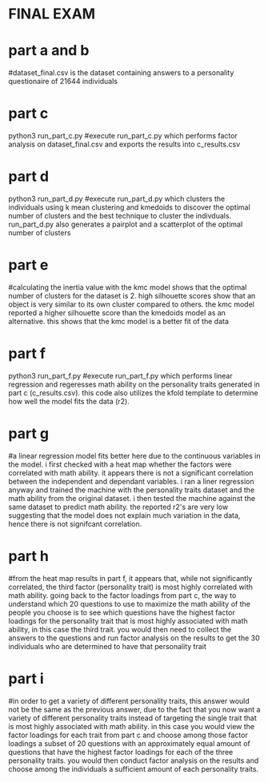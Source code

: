 
# FINAL EXAM 

# part a and b
#dataset_final.csv is the dataset containing answers to a personality questionaire of 21644 individuals 

# part c
python3 run_part_c.py
#execute run_part_c.py which performs factor analysis on dataset_final.csv and exports the results into c_results.csv

# part d
python3 run_part_d.py
#execute run_part_d.py which clusters the individuals using k mean clustering and kmedoids to discover the optimal number of clusters and the best technique to cluster the indivduals. run_part_d.py also generates a pairplot and a scatterplot of the optimal number of clusters

# part e
#calculating the inertia value with the kmc model shows that the optimal number of clusters for the dataset is 2. high silhouette scores show that an object is very similar to its own cluster compared to others. the kmc model reported a higher silhouette score than the kmedoids model as an alternative. this shows that the kmc model is a better fit of the data

# part f
python3 run_part_f.py
#execute run_part_f.py which performs linear regression and regeresses math ability on the personality traits generated in part c (c_results.csv). this code also utilizes the kfold template to determine how well the model fits the data (r2).

# part g
#a linear regression model fits better here due to the continuous variables in the model. i first checked with a heat map whether the factors were correlated with math ability. it appears there is not a significant correlation between the independent and dependant variables. i ran a liner regression anyway and trained the machine with the personality traits dataset and the math ability from the original dataset. i then tested the machine against the same dataset to predict math ability. the reported r2's are very low suggesting that the model does not explain much variation in the data, hence there is not signifcant correlation.

# part h
#from the heat map results in part f, it appears that, while not significantly correlated, the third factor (personality trait) is most highly correlated with math ability. going back to the factor loadings from part c, the way to understand which 20 questions to use to maximize the math ability of the people you choose is to see which questions have the highest factor loadings for the personality trait that is most highly associated with math ability, in this case the third trait. you would then need to collect the answers to the questions and run factor analysis on the results to get the 30 individuals who are determined to have that personality trait

# part i 
#in order to get a variety of different personality traits, this answer would not be the same as the previous answer, due to the fact that you now want a variety of different personality traits instead of targeting the single trait that is most highly associated with math ability. in this case you would view the factor loadings for each trait from part c and choose among those factor loadings a subset of 20 questions with an approximately equal amount of questions that have the highest factor loadings for each of the three personality traits. you would then conduct factor analysis on the results and choose among the individuals a sufficient amount of each personality traits. 